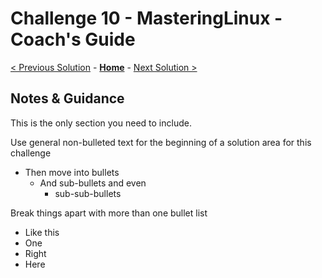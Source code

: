 # Challenge 10 - MasteringLinux - Coach's Guide 

[< Previous Solution](./Solution-09.md) - **[Home](./README.md)** - [Next Solution >](./Solution-11.md)

## Notes & Guidance
This is the only section you need to include.

Use general non-bulleted text for the beginning of a solution area for this challenge
- Then move into bullets
    - And sub-bullets and even
        - sub-sub-bullets

Break things apart with more than one bullet list
- Like this 
- One
- Right
- Here
